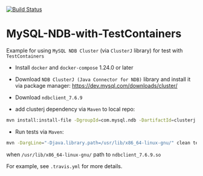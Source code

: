 [![Build Status](https://travis-ci.com/eaxdev/MySQL-NDB-with-TestContainers.svg?branch=master)](https://travis-ci.com/eaxdev/MySQL-NDB-with-TestContainers)

# MySQL-NDB-with-TestContainers
Example for using `MySQL NDB Cluster` (via `ClusterJ` library) for test 
with `TestContainers`

* Install `docker` and `docker-compose` 1.24.0 or later

* Download `NDB ClusterJ (Java Connector for NDB)` library and install 
it via package manager: https://dev.mysql.com/downloads/cluster/

* Download `ndbclient_7.6.9`

* add clusterj dependency via `Maven` to local repo: 
```bash
mvn install:install-file -DgroupId=com.mysql.ndb -DartifactId=clusterj -Dversion=7.6.9 -Dpackaging=jar -Dfile=clusterj-7.6.9.jar -DgeneratePom=true
```

* Run tests via `Maven`:

```bash
mvn -DargLine="-Djava.library.path=/usr/lib/x86_64-linux-gnu/" clean test
```

when `/usr/lib/x86_64-linux-gnu/` path to `ndbclient_7.6.9.so`

For example, see `.travis.yml` for more details.